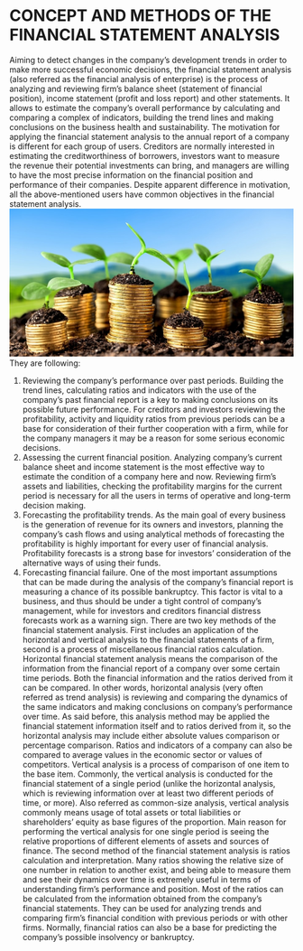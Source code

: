 # CONCEPT AND METHODS OF THE FINANCIAL STATEMENT ANALYSIS
Aiming to detect changes in the company’s development trends in order to make more
successful economic decisions, the financial statement analysis (also referred as the financial
analysis of enterprise) is the process of analyzing and reviewing firm’s balance sheet
(statement of financial position), income statement (profit and loss report) and other
statements. It allows to estimate the company’s overall performance by calculating and
comparing a complex of indicators, building the trend lines and making conclusions on the
business health and sustainability. The motivation for applying the financial statement analysis
to the annual report of a company is different for each group of users. Creditors are normally
interested in estimating the creditworthiness of borrowers, investors want to measure the
revenue their potential investments can bring, and managers are willing to have the most
precise information on the financial position and performance of their companies.
Despite apparent difference in motivation, all the above-mentioned users have common
objectives in the financial statement analysis.
![Branching](save-money1.jpg)
They are following:
1. Reviewing the company’s performance over past periods. Building the trend lines,
calculating ratios and indicators with the use of the company’s past financial report is a key to
making conclusions on its possible future performance. For creditors and investors reviewing
the profitability, activity and liquidity ratios from previous periods can be a base for
consideration of their further cooperation with a firm, while for the company managers it may
be a reason for some serious economic decisions.
2. Assessing the current financial position. Analyzing company’s current balance sheet
and income statement is the most effective way to estimate the condition of a company here
and now. Reviewing firm’s assets and liabilities, checking the profitability margins for the
current period is necessary for all the users in terms of operative and long-term decision
making.
3. Forecasting the profitability trends. As the main goal of every business is the
generation of revenue for its owners and investors, planning the company’s cash flows and
using analytical methods of forecasting the profitability is highly important for every user of
financial analysis. Profitability forecasts is a strong base for investors’ consideration of the
alternative ways of using their funds.
4. Forecasting financial failure. One of the most important assumptions that can be
made during the analysis of the company’s financial report is measuring a chance of its 
possible bankruptcy. This factor is vital to a business, and thus should be under a tight control
of company’s management, while for investors and creditors financial distress forecasts work
as a warning sign.
There are two key methods of the financial statement analysis. First includes an
application of the horizontal and vertical analysis to the financial statements of a firm, second
is a process of miscellaneous financial ratios calculation.
Horizontal financial statement analysis means the comparison of the information from
the financial report of a company over some certain time periods. Both the financial
information and the ratios derived from it can be compared. In other words, horizontal
analysis (very often referred as trend analysis) is reviewing and comparing the dynamics of the
same indicators and making conclusions on company’s performance over time. As said before,
this analysis method may be applied the financial statement information itself and to ratios
derived from it, so the horizontal analysis may include either absolute values comparison or
percentage comparison. Ratios and indicators of a company can also be compared to average
values in the economic sector or values of competitors.
Vertical analysis is a process of comparison of one item to the base item. Commonly,
the vertical analysis is conducted for the financial statement of a single period (unlike the
horizontal analysis, which is reviewing information over at least two different periods of time,
or more). Also referred as common-size analysis, vertical analysis commonly means usage of
total assets or total liabilities or shareholders’ equity as base figures of the proportion. Main
reason for performing the vertical analysis for one single period is seeing the relative
proportions of different elements of assets and sources of finance.
The second method of the financial statement analysis is ratios calculation and
interpretation. Many ratios showing the relative size of one number in relation to another
exist, and being able to measure them and see their dynamics over time is extremely useful in
terms of understanding firm’s performance and position.
Most of the ratios can be calculated from the information obtained from the company’s
financial statements. They can be used for analyzing trends and comparing firm’s financial
condition with previous periods or with other firms. Normally, financial ratios can also be a
base for predicting the company’s possible insolvency or bankruptcy.
